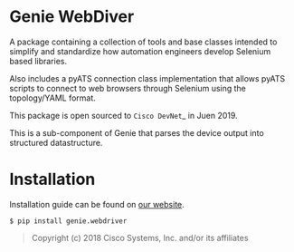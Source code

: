 # Genie WebDiver

A package containing a collection of tools and base classes intended to simplify
and standardize how automation engineers develop Selenium based libraries.

Also includes a pyATS connection class implementation that allows pyATS scripts 
to connect to web browsers through Selenium using the topology/YAML format.

This package is open sourced to `Cisco DevNet`_ in Juen 2019.

[Cisco DevNet]: https://developer.cisco.com/

This is a sub-component of Genie that parses the device output into structured
datastructure.

# Installation

Installation guide can be found on [our website].

[our website]: https://developer.cisco.com/pyats/

```
$ pip install genie.webdriver
```

> Copyright (c) 2018 Cisco Systems, Inc. and/or its affiliates